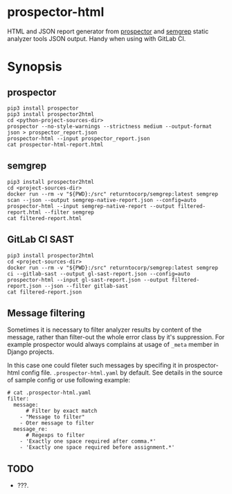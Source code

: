 # prospector-html
HTML and JSON report generator from [prospector](https://blog.landscape.io/prospector-python-static-analysis-for-humans.html) and [semgrep](https://semgrep.dev/docs/) static analyzer tools JSON output.
Handy when using with GitLab CI.


# Synopsis
## prospector
    pip3 install prospector
    pip3 install prospector2html
    cd <python-project-sources-dir>
    prospector --no-style-warnings --strictness medium --output-format json > prospector_report.json
    prospector-html --input prospector_report.json
    cat prospector-html-report.html


## semgrep
    pip3 install prospector2html
    cd <project-sources-dir>
    docker run --rm -v "${PWD}:/src" returntocorp/semgrep:latest semgrep scan --json --output semgrep-native-report.json --config=auto
    prospector-html --input semgrep-native-report --output filtered-report.html --filter semgrep
    cat filtered-report.html


## GitLab CI SAST
    pip3 install prospector2html
    cd <project-sources-dir>
    docker run --rm -v "${PWD}:/src" returntocorp/semgrep:latest semgrep ci --gitlab-sast --output gl-sast-report.json --config=auto
    prospector-html --input gl-sast-report.json --output filtered-report.json --json --filter gitlab-sast
    cat filtered-report.json


## Message filtering
 Sometimes it is necessary to filter analyzer results by content of the message,
rather than filter-out the whole error class by it's suppression.
For example prospector would always complains at usage of `_meta` member in Django projects.

 In this case one could fileter such messages by specifing it in prospector-html config file.
`.prospector-html.yaml` by default. See details in the source of sample config or use following example:

    # cat .prospector-html.yaml
    filter:
      message:
          # Filter by exact match
        - "Message to filter"
        - Oter message to filter
      message_re:
          # Regexps to filter
        - 'Exactly one space required after comma.*'
        - 'Exactly one space required before assignment.*'


## TODO
  - ???.
